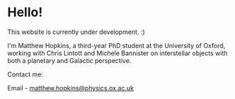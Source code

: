 # Hello!

This website is currently under development. :)

I'm Matthew Hopkins, a third-year PhD student at the University of Oxford, working with Chris Lintott and Michele Bannister on interstellar objects with both a planetary and Galactic perspective. 

Contact me:

Email - matthew.hopkins@physics.ox.ac.uk



